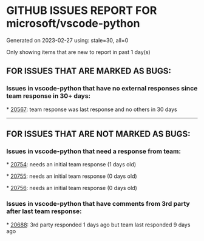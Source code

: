 
# GITHUB ISSUES REPORT FOR microsoft/vscode-python


Generated on 2023-02-27 using: stale=30, all=0


Only showing items that are new to report in past 1 day(s)


## FOR ISSUES THAT ARE MARKED AS BUGS:


### Issues in vscode-python that have no external responses since team response in 30+ days:


\* [20567](https://github.com/microsoft/vscode-python/issues/20567 "Error: spawn C:/xxx/conda.exe ENOENT When linting with pycodestyle"): team response was last response and no others in 30 days

---

## FOR ISSUES THAT ARE NOT MARKED AS BUGS:


### Issues in vscode-python that need a response from team:


\* [20754](https://github.com/microsoft/vscode-python/issues/20754 "&quot;Activate Python Environment in Terminal created using the Extension&quot; triggering on all terminals"): needs an initial team response (1 days old)

\* [20755](https://github.com/microsoft/vscode-python/issues/20755 "Cannot install any extensions in Release 1.75.1"): needs an initial team response (0 days old)

\* [20756](https://github.com/microsoft/vscode-python/issues/20756 "Improve micromamba support"): needs an initial team response (0 days old)

### Issues in vscode-python that have comments from 3rd party after last team response:


\* [20688](https://github.com/microsoft/vscode-python/issues/20688 "Fails to activate conda environment (miniconda)"): 3rd party responded 1 days ago but team last responded 9 days ago
